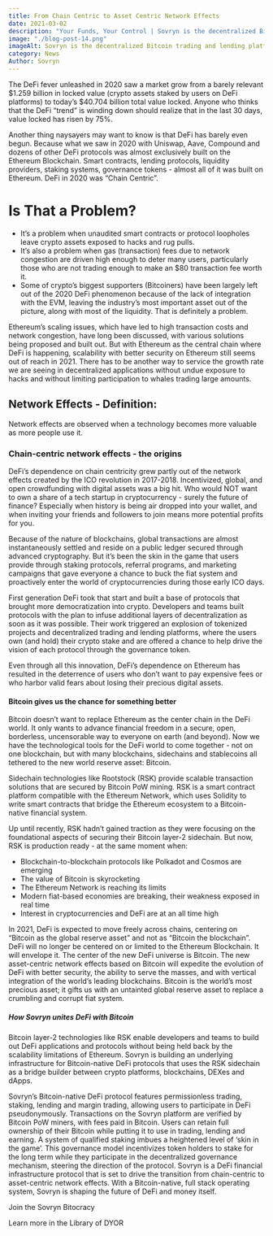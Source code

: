 ```yaml
---
title: From Chain Centric to Asset Centric Network Effects
date: 2021-03-02
description: "Your Funds, Your Control | Sovryn is the decentralized Bitcoin trading and lending platform"
image: "./blog-post-14.png"
imageAlt: Sovryn is the decentralized Bitcoin trading and lending platform.
category: News
Author: Sovryn
---
```



The DeFi fever unleashed in 2020 saw a market grow from a barely relevant $1.259 billion in locked value (crypto assets staked by users on DeFi platforms) to today’s $40.704 billion total value locked. Anyone who thinks that the DeFi “trend” is winding down should realize that in the last 30 days, value locked has risen by 75%.

Another thing naysayers may want to know is that DeFi has barely even begun. Because what we saw in 2020 with Uniswap, Aave, Compound and dozens of other DeFi protocols was almost exclusively built on the Ethereum Blockchain. Smart contracts, lending protocols, liquidity providers, staking systems, governance tokens - almost all of it was built on Ethereum. DeFi in 2020 was “Chain Centric”.

# Is That a Problem?

* It’s a problem when unaudited smart contracts or protocol loopholes leave crypto assets exposed to hacks and rug pulls.
* It’s also a problem when gas (transaction) fees due to network congestion are driven high enough to deter many users, particularly those who are not trading enough to make an $80 transaction fee worth it.
* Some of crypto’s biggest supporters (Bitcoiners) have been largely left out of the 2020 DeFi phenomenon because of the lack of integration with the EVM, leaving the industry’s most important asset out of the picture, along with most of the liquidity. That is definitely a problem.

Ethereum’s scaling issues, which have led to high transaction costs and network congestion, have long been discussed, with various solutions being proposed and built out.
But with Ethereum as the central chain where DeFi is happening, scalability with better security on Ethereum still seems out of reach in 2021. There has to be another way to service the growth rate we are seeing in decentralized applications without undue exposure to hacks and without limiting participation to whales trading large amounts.

## Network Effects - Definition:

Network effects are observed when a technology becomes more valuable as more people use it.

### Chain-centric network effects - the origins


DeFi’s dependence on chain centricity grew partly out of the network effects created by the ICO revolution in 2017-2018. Incentivized, global, and open crowdfunding with digital assets was a big hit. Who would NOT want to own a share of a tech startup in cryptocurrency - surely the future of finance? Especially when history is being air dropped into your wallet, and when inviting your friends and followers to join means more potential profits for you.

Because of the nature of blockchains, global transactions are almost instantaneously settled and reside on a public ledger secured through advanced cryptography. But it’s been the skin in the game that users provide through staking protocols, referral programs, and marketing campaigns that gave everyone a chance to buck the fiat system and proactively enter the world of cryptocurrencies during those early ICO days.

First generation DeFi took that start and built a base of protocols that brought more democratization into crypto. Developers and teams built protocols with the plan to infuse additional layers of decentralization as soon as it was possible. Their work triggered an explosion of tokenized projects and decentralized trading and lending platforms, where the users own (and hold) their crypto stake and are offered a chance to help drive the vision of each protocol through the governance token.

Even through all this innovation, DeFi’s dependence on Ethereum has resulted in the deterrence of users who don’t want to pay expensive fees or who harbor valid fears about losing their precious digital assets.

#### Bitcoin gives us the chance for something better

Bitcoin doesn’t want to replace Ethereum as the center chain in the DeFi world. It only wants to advance financial freedom in a secure, open, borderless, uncensorable way to everyone on earth (and beyond). Now we have the technological tools for the DeFi world to come together - not on one blockchain, but with many blockchains, sidechains and stablecoins all tethered to the new world reserve asset: Bitcoin.

Sidechain technologies like Rootstock (RSK) provide scalable transaction solutions that are secured by Bitcoin PoW mining. RSK is a smart contract platform compatible with the Ethereum Network, which uses Solidity to write smart contracts that bridge the Ethereum ecosystem to a Bitcoin-native financial system.


Up until recently, RSK hadn’t gained traction as they were focusing on the foundational aspects of securing their Bitcoin layer-2 sidechain. But now, RSK is production ready - at the same moment when:


* Blockchain-to-blockchain protocols like Polkadot and Cosmos are emerging
* The value of Bitcoin is skyrocketing
* The Ethereum Network is reaching its limits
* Modern fiat-based economies are breaking, their weakness exposed in real time
* Interest in cryptocurrencies and DeFi are at an all time high


In 2021, DeFi is expected to move freely across chains, centering on “Bitcoin as the global reserve asset” and not as “Bitcoin the blockchain”. DeFi will no longer be centered on or limited to the Ethereum Blockchain. It will envelope it. The center of the new DeFi universe is Bitcoin. The new asset-centric network effects based on Bitcoin will expedite the evolution of DeFi with better security, the ability to serve the masses, and with vertical integration of the world’s leading blockchains. Bitcoin is the world’s most precious asset; it gifts us with an untainted global reserve asset to replace a crumbling and corrupt fiat system.


##### How Sovryn unites DeFi with Bitcoin


Bitcoin layer-2 technologies like RSK enable developers and teams to build out DeFi applications and protocols without being held back by the scalability limitations of Ethereum. Sovryn is building an underlying infrastructure for Bitcoin-native DeFi protocols that uses the RSK sidechain as a bridge builder between crypto platforms, blockchains, DEXes and dApps.

Sovryn’s Bitcoin-native DeFi protocol features permissionless trading, staking, lending and margin trading, allowing users to participate in DeFi pseudonymously.
Transactions on the Sovryn platform are verified by Bitcoin PoW miners, with fees paid in Bitcoin.
Users can retain full ownership of their Bitcoin while putting it to use in trading, lending and earning.
A system of qualified staking imbues a heightened level of ‘skin in the game’. This governance model incentivizes token holders to stake for the long term while they participate in the decentralized governance mechanism, steering the direction of the protocol.
Sovryn is a DeFi financial infrastructure protocol that is set to drive the transition from chain-centric to asset-centric network effects. With a Bitcoin-native, full stack operating system, Sovryn is shaping the future of DeFi and money itself.

Join the Sovryn Bitocracy

Learn more in the Library of DYOR